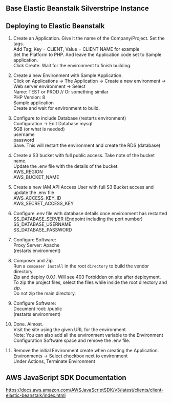 ## Base Elastic Beanstalk Silverstripe Instance 

## Deploying to Elastic Beanstalk
1. Create an Application. Give it the name of the Company/Project. Set the tags.  
   Add Tag: Key = CLIENT, Value = CLIENT NAME for example  
   Set the Platform to PHP. And leave the Application code set to Sample application.  
   Click Create. Wait for the environment to finish building.  


2. Create a new Environment with Sample Application.  
   Click on Applications -> The Application -> Create a new environment -> Web server environment -> Select    
   Name: TEST or PROD // Or something similar    
   PHP Version: 8  
   Sample application  
   Create and wait for environment to build.  


3. Configure to include Database (restarts environment)  
   Configuration -> Edit Database
   mysql  
   5GB (or what is needed)  
   username  
   password  
   Save. This will restart the environment and create the RDS  (database)  


4. Create a S3 bucket with full public access. Take note of the bucket name.  
   Update the .env file with the details of the bucket.  
   AWS_REGION  
   AWS_BUCKET_NAME  


5. Create a new IAM API Access User with full S3 Bucket access and update the .env file   
   AWS_ACCESS_KEY_ID  
   AWS_SECRET_ACCESS_KEY  


6. Configure .env file with database details once environment has restarted  
   SS_DATABASE_SERVER (Endpoint including the port number)  
   SS_DATABASE_USERNAME  
   SS_DATABASE_PASSWORD  


7. Configure Software:  
   Proxy Server: Apache  
   (restarts environment)  


8. Composer and Zip.  
   Run a `composer install` in the root `directory` to build the vendor directory.  
   Zip and deploy 0.0.1. Will see 403 Forbidden on site after deployment.  
   To zip the project files, select the files while inside the root directory and zip.  
   Do not zip the main directory.  


9. Configure Software:  
   Document root: /public  
   (restarts environment)


10. Done. Almost.  
   Visit the site using the given URL for the environment.  
   Note: You can also add all the environment variable to the Environment Configuration Software space and remove the .env file.  
   

11. Remove the initial Environment create when creating the Application. 
   Environments -> Select checkbox next to environment  
   Under Actions, Terminate Environment  



## AWS JavaScript SDK Documentation  
https://docs.aws.amazon.com/AWSJavaScriptSDK/v3/latest/clients/client-elastic-beanstalk/index.html  